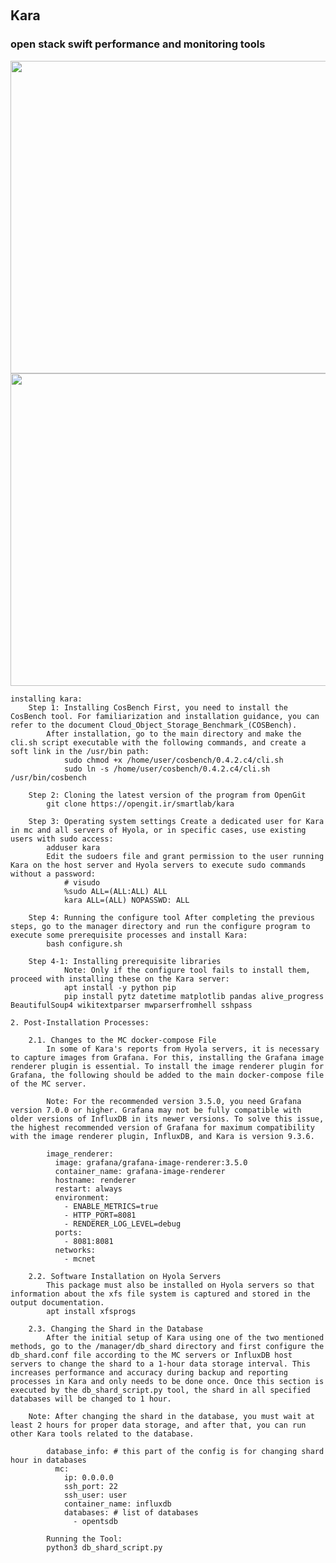 ‪<h2>Kara</h2>
<h3>open stack swift performance and monitoring tools</h3>
<img src="kara_chart.gif" width="800" height="500"/>
    <img src="kara_tools.gif" width="800" height="500"/>
      
    installing kara:
        Step 1: Installing CosBench First, you need to install the CosBench tool. For familiarization and installation guidance, you can refer to the document Cloud_Object_Storage_Benchmark_(COSBench).
            After installation, go to the main directory and make the cli.sh script executable with the following commands, and create a soft link in the /usr/bin path:
                sudo chmod +x /home/user/cosbench/0.4.2.c4/cli.sh
                sudo ln -s /home/user/cosbench/0.4.2.c4/cli.sh /usr/bin/cosbench
      
        Step 2: Cloning the latest version of the program from OpenGit
            git clone https://opengit.ir/smartlab/kara
            
        Step 3: Operating system settings Create a dedicated user for Kara in mc and all servers of Hyola, or in specific cases, use existing users with sudo access:
            adduser kara
            Edit the sudoers file and grant permission to the user running Kara on the host server and Hyola servers to execute sudo commands without a password:
                # visudo
                %sudo ALL=(ALL:ALL) ALL
                kara ALL=(ALL) NOPASSWD: ALL
   
        Step 4: Running the configure tool After completing the previous steps, go to the manager directory and run the configure program to execute some prerequisite processes and install Kara:
            bash configure.sh
            
        Step 4-1: Installing prerequisite libraries
                Note: Only if the configure tool fails to install them, proceed with installing these on the Kara server:
                apt install -y python pip
                pip install pytz datetime matplotlib pandas alive_progress BeautifulSoup4 wikitextparser mwparserfromhell sshpass

    2. Post-Installation Processes:

        2.1. Changes to the MC docker-compose File
            In some of Kara's reports from Hyola servers, it is necessary to capture images from Grafana. For this, installing the Grafana image renderer plugin is essential. To install the image renderer plugin for Grafana, the following should be added to the main docker-compose file of the MC server.
        
            Note: For the recommended version 3.5.0, you need Grafana version 7.0.0 or higher. Grafana may not be fully compatible with older versions of InfluxDB in its newer versions. To solve this issue, the highest recommended version of Grafana for maximum compatibility with the image renderer plugin, InfluxDB, and Kara is version 9.3.6.

            image_renderer:
              image: grafana/grafana-image-renderer:3.5.0
              container_name: grafana-image-renderer
              hostname: renderer
              restart: always
              environment:
                - ENABLE_METRICS=true
                - HTTP_PORT=8081
                - RENDERER_LOG_LEVEL=debug
              ports:
                - 8081:8081
              networks:
                - mcnet
                
        2.2. Software Installation on Hyola Servers
            This package must also be installed on Hyola servers so that information about the xfs file system is captured and stored in the output documentation.
            apt install xfsprogs
            
        2.3. Changing the Shard in the Database
            After the initial setup of Kara using one of the two mentioned methods, go to the /manager/db_shard directory and first configure the db_shard.conf file according to the MC servers or InfluxDB host servers to change the shard to a 1-hour data storage interval. This increases performance and accuracy during backup and reporting processes in Kara and only needs to be done once. Once this section is executed by the db_shard_script.py tool, the shard in all specified databases will be changed to 1 hour.

        Note: After changing the shard in the database, you must wait at least 2 hours for proper data storage, and after that, you can run other Kara tools related to the database.
        
            database_info: # this part of the config is for changing shard hour in databases
              mc:
                ip: 0.0.0.0
                ssh_port: 22
                ssh_user: user
                container_name: influxdb
                databases: # list of databases
                  - opentsdb
              
            Running the Tool:
            python3 db_shard_script.py

    
